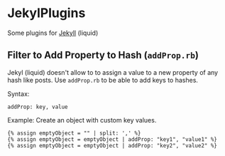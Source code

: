 # JekylPlugins
Some plugins for [Jekyll](https://jekyllrb.com/) (liquid)

## Filter to Add Property to Hash (`addProp.rb`)
Jekyl (liquid) doesn't allow to to assign a value to a new property of any hash like posts.
Use  `addProp.rb` to be able to add keys to hashes.

Syntax:
```
addProp: key, value
```

Example:
Create an object with custom key values.
```
{% assign emptyObject = "" | split: ',' %}
{% assign emptyObject = emptyObject | addProp: "key1", "value1" %}
{% assign emptyObject = emptyObject | addProp: "key2", "value2" %}
```

